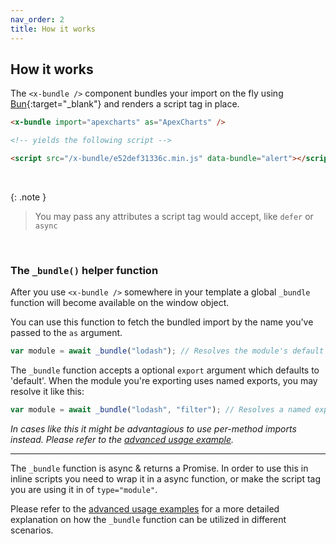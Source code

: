 ```yaml
---
nav_order: 2
title: How it works
---
```


## How it works

The `<x-bundle />` component bundles your import on the fly using [Bun](https://bun.sh){:target="\_blank"} and renders a script tag in place.

```html
<x-bundle import="apexcharts" as="ApexCharts" />

<!-- yields the following script -->

<script src="/x-bundle/e52def31336c.min.js" data-bundle="alert"></script>
```

<br />

{: .note }

> You may pass any attributes a script tag would accept, like `defer` or `async`

<br />

### The `_bundle()` helper function

After you use `<x-bundle />` somewhere in your template a global `_bundle` function will become available on the window object.

You can use this function to fetch the bundled import by the name you've passed to the `as` argument.

```js
var module = await _bundle("lodash"); // Resolves the module's default export
```

The `_bundle` function accepts a optional `export` argument which defaults to 'default'. When the module you're exporting uses named exports, you may resolve it like this:

```js
var module = await _bundle("lodash", "filter"); // Resolves a named export 'filter'
```

_In cases like this it might be advantagious to use per-method imports instead. Please refer to the [advanced usage example](/bundle/advanced-usage.html#per-method-exports)._

---

The `_bundle` function is async & returns a Promise. In order to use this in inline scripts you need to wrap it in a async function, or make the script tag you are using it in of `type="module"`.

Please refer to the [advanced usage examples](/bundle/advanced-usage.html) for a more detailed explanation on how the `_bundle` function can be utilized in different scenarios.
